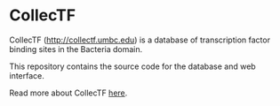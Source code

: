 # CollecTF

CollecTF (http://collectf.umbc.edu) is a database of transcription factor
binding sites in the Bacteria domain.

This repository contains the source code for the database and web interface.

Read more about CollecTF [here](http://www.ncbi.nlm.nih.gov/pubmed/24234444).


